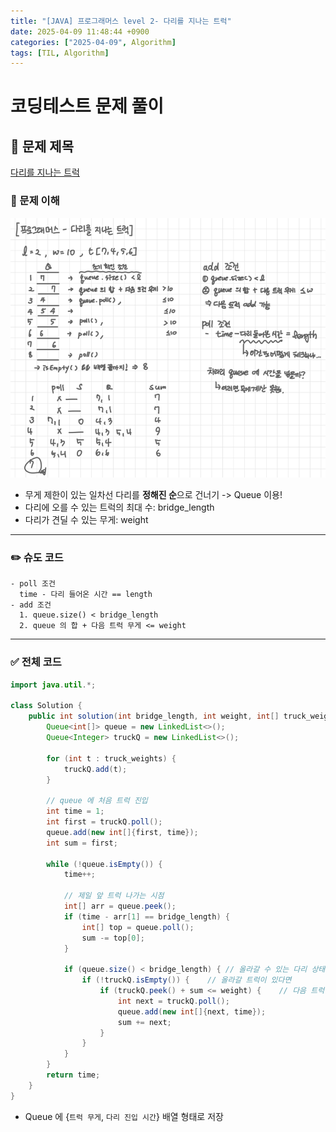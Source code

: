 ```yaml
---
title: "[JAVA] 프로그래머스 level 2- 다리를 지나는 트럭"
date: 2025-04-09 11:48:44 +0900
categories: ["2025-04-09", Algorithm]
tags: [TIL, Algorithm]
---
```

# 코딩테스트 문제 풀이

## 📘 문제 제목
[다리를 지나는 트럭](https://school.programmers.co.kr/learn/courses/30/lessons/42583)

### 🧠 문제 이해
![img.png](/assets/img/2025-04-09/img.png)

- 무게 제한이 있는 일차선 다리를 **정해진 순**으로 건너기 -> Queue 이용!
- 다리에 오를 수 있는 트럭의 최대 수: bridge_length
- 다리가 견딜 수 있는 무게: weight

---

### ✏️ 슈도 코드

```plaintext
- poll 조건
  time - 다리 들어온 시간 == length
- add 조건
  1. queue.size() < bridge_length
  2. queue 의 합 + 다음 트럭 무게 <= weight

```

---

### ✅ 전체 코드
```java
import java.util.*;

class Solution {
    public int solution(int bridge_length, int weight, int[] truck_weights) {
        Queue<int[]> queue = new LinkedList<>();
        Queue<Integer> truckQ = new LinkedList<>();
        
        for (int t : truck_weights) {
            truckQ.add(t);
        }
        
        // queue 에 처음 트럭 진입
        int time = 1;
        int first = truckQ.poll();
        queue.add(new int[]{first, time});
        int sum = first;
        
        while (!queue.isEmpty()) {
            time++;
            
            // 제일 앞 트럭 나가는 시점
            int[] arr = queue.peek();
            if (time - arr[1] == bridge_length) {
                int[] top = queue.poll();
                sum -= top[0];
            }
            
            if (queue.size() < bridge_length) { // 올라갈 수 있는 다리 상태인지 확인
                if (!truckQ.isEmpty()) {    // 올라갈 트럭이 있다면
                    if (truckQ.peek() + sum <= weight) {    // 다음 트럭이 올라갈 수 있는지 확인
                        int next = truckQ.poll();
                        queue.add(new int[]{next, time});
                        sum += next;
                    }
                }
            }
        }
        return time;
    }
}
```

- Queue 에 {`트럭 무게`, `다리 진입 시간`} 배열 형태로 저장
